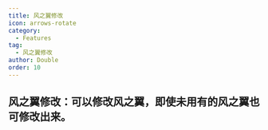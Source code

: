 ```yaml
---
title: 风之翼修改
icon: arrows-rotate
category:
  - Features
tag:
  - 风之翼修改
author: Double
order: 10
---
```


## 风之翼修改：可以修改风之翼，即使未用有的风之翼也可修改出来。
